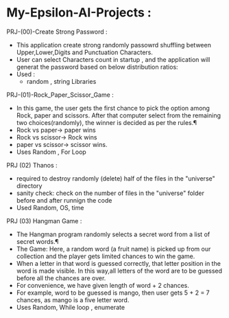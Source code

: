 # My-Epsilon-AI-Projects :

PRJ-(00)-Create Strong Password :
 * This application create strong randomly passowrd shuffling between Upper,Lower,Digits and Punctuation Characters.
 * User can select Characters count in startup , and the application will generat the password based on below distribution ratios:
 * Used :
   * random , string Libraries

PRJ-(01)-Rock_Paper_Scissor_Game :
 * In this game, the user gets the first chance to pick the option among Rock, paper and scissors. After that computer select from the remaining two choices(randomly),      the winner is decided as per the rules.¶
  * Rock vs paper-> paper wins
  * Rock vs scissor-> Rock wins
  * paper vs scissor-> scissor wins.
  * Uses Random , For Loop

PRJ (02) Thanos :
  * required to destroy randomly (delete) half of the files in the "universe" directory
  * sanity check: check on the number of files in the "universe" folder before and after runnign the code
  * Used Random, OS, time 

PRJ (03) Hangman Game :
  * The Hangman program randomly selects a secret word from a list of secret words.¶
  * The Game: Here, a random word (a fruit name) is picked up from our collection and the player gets limited chances to win the game.
  * When a letter in that word is guessed correctly, that letter position in the word is made visible. In this way,all letters of the word are to be guessed before all       the chances are over.
  * For convenience, we have given length of word + 2 chances. 
  * For example, word to be guessed is mango, then user gets 5 + 2 = 7 chances, as mango is a five letter word.
  * Uses Random, While loop , enumerate
